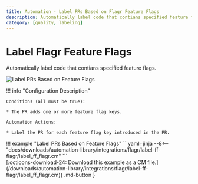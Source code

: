 ```yaml
---
title: Automation - Label PRs Based on Flagr Feature Flags
description: Automatically label code that contians specified feature flags.
category: [quality, labeling]
---
```

# Label Flagr Feature Flags

<!-- --8<-- [start:example]-->

Automatically label code that contians specified feature flags.

![Label PRs Based on Feature Flags](/automations/integrations/flagr/label-ff-flagr/label-ff-flagr.png)

!!! info "Configuration Description"

    Conditions (all must be true):

    * The PR adds one or more feature flag keys.

    Automation Actions:

    * Label the PR for each feature flag key introduced in the PR.

<div class="automationExample" markdown="1">
!!! example "Label PRs Based on Feature Flags"
    ```yaml+jinja
    --8<-- "docs/downloads/automation-library/integrations/flagr/label-ff-flagr/label_ff_flagr.cm"
    ```
    <div class="result" markdown>
      <span>
      [:octicons-download-24: Download this example as a CM file.](/downloads/automation-library/integrations/flagr/label-ff-flagr/label_ff_flagr.cm){ .md-button }
      </span>
    </div>
<!-- --8<-- [end:example]-->
